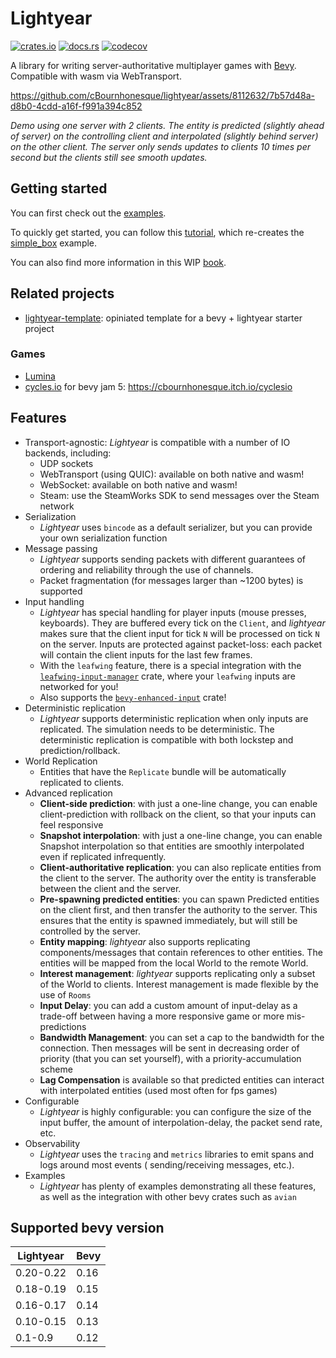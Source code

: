 # Lightyear

[![crates.io](https://img.shields.io/crates/v/lightyear)](https://crates.io/crates/lightyear)
[![docs.rs](https://docs.rs/lightyear/badge.svg)](https://docs.rs/lightyear)
[![codecov](https://codecov.io/gh/cBournhonesque/lightyear/branch/main/graph/badge.svg?token=N1G28NQB1L)](https://codecov.io/gh/cBournhonesque/lightyear)

A library for writing server-authoritative multiplayer games with [Bevy](https://bevyengine.org/). Compatible with wasm
via WebTransport.

https://github.com/cBournhonesque/lightyear/assets/8112632/7b57d48a-d8b0-4cdd-a16f-f991a394c852

*Demo using one server with 2 clients. The entity is predicted (slightly ahead of server) on the controlling client and
interpolated (slightly behind server) on the other client.
The server only sends updates to clients 10 times per second but the clients still see smooth updates.*

## Getting started 

You can first check out the [examples](https://github.com/cBournhonesque/lightyear/tree/main/examples).

To quickly get started, you can follow
this [tutorial](https://cbournhonesque.github.io/lightyear/book/tutorial/title.html), which re-creates
the [simple_box](https://github.com/cBournhonesque/lightyear/tree/main/examples/simple_box) example.

You can also find more information in this WIP [book](https://cbournhonesque.github.io/lightyear/book/).

## Related projects

- [lightyear-template](https://github.com/Piefayth/lightyear-template/tree/main): opiniated template for a bevy + lightyear starter project

### Games

- [Lumina](https://github.com/nixon-voxell/lumina)
- [cycles.io](https://github.com/cBournhonesque/jam5) for bevy jam 5: https://cbournhonesque.itch.io/cyclesio


## Features


- Transport-agnostic: *Lightyear* is compatible with a number of IO backends, including:
    - UDP sockets
    - WebTransport (using QUIC): available on both native and wasm!
    - WebSocket: available on both native and wasm!
    - Steam: use the SteamWorks SDK to send messages over the Steam network
- Serialization
    - *Lightyear* uses `bincode` as a default serializer, but you can provide your own serialization function
- Message passing
    - *Lightyear* supports sending packets with different guarantees of ordering and reliability through the use of
      channels.
    - Packet fragmentation (for messages larger than ~1200 bytes) is supported
- Input handling
    - *Lightyear* has special handling for player inputs (mouse presses, keyboards).
      They are buffered every tick on the `Client`, and *lightyear* makes sure that the client input for tick `N` will
      be processed on tick `N` on the server.
      Inputs are protected against packet-loss: each packet will contain the client inputs for the last few frames.
    - With the `leafwing` feature, there is a special integration with
      the [`leafwing-input-manager`](https://github.com/Leafwing-Studios/leafwing-input-manager) crate, where
      your `leafwing` inputs are networked for you!
    - Also supports the [`bevy-enhanced-input`](https://github.com/projectharmonia/bevy_enhanced_input) crate!
- Deterministic replication
    - *Lightyear* supports deterministic replication when only inputs are replicated. The simulation needs to be deterministic.
      The deterministic replication is compatible with both lockstep and prediction/rollback.
- World Replication
    - Entities that have the `Replicate` bundle will be automatically replicated to clients.
- Advanced replication
    - **Client-side prediction**: with just a one-line change, you can enable client-prediction with rollback on the
      client, so that your inputs can feel responsive
    - **Snapshot interpolation**: with just a one-line change, you can enable Snapshot interpolation so that entities
      are smoothly interpolated even if replicated infrequently.
    - **Client-authoritative replication**: you can also replicate entities from the client to the server. The authority over the entity is transferable between the client and the server.
    - **Pre-spawning predicted entities**: you can spawn Predicted entities on the client first, and then transfer the
      authority to the server. This ensures that the entity is spawned immediately, but will still be controlled by the server.
    - **Entity mapping**: *lightyear* also supports replicating components/messages that contain references to other
      entities. The entities will be mapped from the local World to the remote World.
    - **Interest management**: *lightyear* supports replicating only a subset of the World to clients. Interest
      management is made flexible by the use of `Rooms`
    - **Input Delay**: you can add a custom amount of input-delay as a trade-off between having a more responsive game
      or more mis-predictions
    - **Bandwidth Management**: you can set a cap to the bandwidth for the connection. Then messages will be sent in
      decreasing order of priority (that you can set yourself), with a priority-accumulation scheme
    - **Lag Compensation** is available so that predicted entities can interact with interpolated entities (used most often for fps games)
- Configurable
    - *Lightyear* is highly configurable: you can configure the size of the input buffer, the amount of
      interpolation-delay, the packet send rate, etc.
- Observability
    - *Lightyear* uses the `tracing` and `metrics` libraries to emit spans and logs around most events (
      sending/receiving messages, etc.).
- Examples
    - *Lightyear* has plenty of examples demonstrating all these features, as well as the integration with other bevy
      crates such as `avian`



## Supported bevy version

| Lightyear | Bevy |
|-----------|------|
| 0.20-0.22 | 0.16 |
| 0.18-0.19 | 0.15 |
| 0.16-0.17 | 0.14 |
| 0.10-0.15 | 0.13 |
| 0.1-0.9   | 0.12 |
